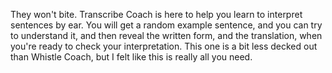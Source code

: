 They won't bite. Transcribe Coach is here to help you learn to interpret sentences by ear. You will get a random example sentence, and you can try to understand it, and then reveal the written form, and the translation, when you're ready to check your interpretation. This one is a bit less decked out than Whistle Coach, but I felt like this is really all you need.